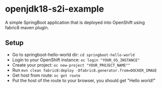 # openjdk18-s2i-example
 A simple SpringBoot application that is deployed into OpenShift using fabric8 maven plugin.

## Setup
 * Go to springboot-hello-world dir: `cd springboot-hello-world`
 * Login to your OpenShift instance: `oc login "YOUR_OS_INSTANCE"`
 * Create your project: `oc new-project "YOUR_PROJECT_NAME""`
 * Run `mvn clean fabric8:deploy -Dfabric8.generator.from=DOCKER_IMAGE`
 * Get host from route: `oc get route`
 * Put the host of the route to your browser, you should get "Hello world!"
